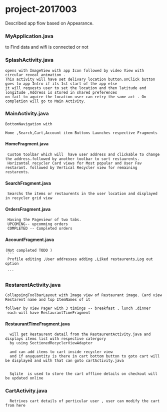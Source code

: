 # project-2017003


Described app flow based on Appearance.
### MyApplication.java 

to Find data and wifi is  connected  or not


### SplashActivity.java

    opens with ImageView with app Icon followed by video View with circular reveal animation .
    This activity will have set delivary location button.onClick button goes to app Intro if its 1st start of the app else
    it will requests user to set the location and then latitude and longitude ,Address is stored in shared preferences
    on fail to aquire the location user can retry the same act . On completion will go to Main Activity.
    
    
### MainActivity.java
    BottomNavigation with 
    
    Home ,Search,Cart,Account item Buttons Launches respective Fragments
    
#### HomeFragment.java

     Custom toolbar which will  have user address and clickable to change the address.followed by another toolbar to sort restaurents.
     Horizantal recycler Card views for Most popular and User Fav restarant. followed by Vertical Recycler view for remaining restarents.
     
#### SearchFragment.java
     Searchs the items or restaurents in the user location and displayed in recycler grid view
#### OrdersFragment.java
     Having the Pageviewr of two tabs. 
     UPCOMING-- upcomming orders 
     COMPLETED -- Completed orders
     
#### AccountFragment.java 
    (Not completed TODO )
     ```
     Profile editing ,User addresses adding ,Liked restaurents,Log out option 
     
     ```
    
    
### RestarentActivity.java 
    CollapsingToolbarLayout with Image view of Restaurant image. Card view Restarent name and top ItemNames of it 
    
    follwer by View Pager with 3 timings -- breakfast , lunch ,dinner 
     each will have RestaurantTimeFragment
     
#### RestaurantTimeFragment.java 
      will get Restaurent detail from the RestaurentActivity.java and displays items list with respective catergory 
      by using SectionedRecyclerViewAdapter
      
      and can add items to cart inside recycler view
      and if anyquantity is there in cart bottom button to goto cart will be displayed and with that can goto cartActivity.java
      
      
      Sqlite  is used to store the cart offline details on checkout will be updated online
      
 ### CartActivity.java
      Retrives cart details of perticular user , user can modify the cart from here 
      
